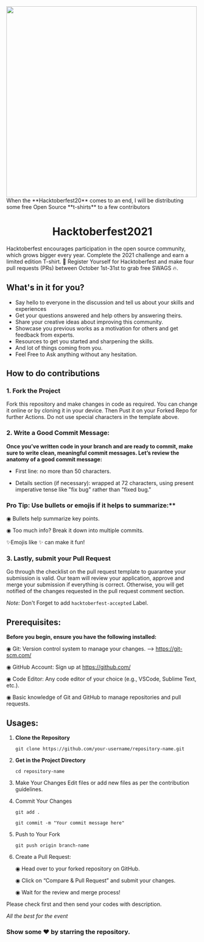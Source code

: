 <img align="center" height="500" src="https://github.com/Ishaan28malik/Hacktoberfest-2021/blob/master/src/Selection_116.png"/>
When the **Hacktoberfest20** comes to an end, I will be distributing some free Open Source **t-shirts** to a few contributors
<h1 align=center> Hacktoberfest2021 </h1>

 Hacktoberfest encourages participation in the open source community, which grows bigger every year. Complete the 2021 challenge and earn a limited edition T-shirt.
📢 Register Yourself for Hacktoberfest and make four pull requests (PRs) between October 1st-31st to grab free SWAGS 🔥.

## What's in it for you?
- Say hello to everyone in the discussion and tell us about your skills and experiences
- Get your questions answered and help others by answering theirs.
- Share your creative ideas about improving this community.
- Showcase you previous works as a motivation for others and get feedback from experts.
- Resources to get you started and sharpening the skills.
- And lot of things coming from you.
- Feel Free to Ask anything without any hesitation.


## How to do contributions 

### 1. Fork the Project
Fork this repository and make changes in code as required. You can change it online or by cloning it in your device. Then Pust it on your Forked Repo for further Actions. Do not use special characters in the template above.

### 2. Write a Good Commit Message:

**Once you’ve written code in your branch and are ready to commit, make sure to write clean, meaningful commit messages. Let’s review the anatomy of a good commit message:**

- First line: no more than 50 characters.


- Details section (if necessary): wrapped at 72 characters, using present imperative tense like "fix bug" rather than "fixed bug."



### Pro Tip: Use bullets or emojis if it helps to summarize:**


◉ Bullets help summarize key points.


◉ Too much info? Break it down into multiple commits.


✨Emojis like ✨ can make it fun!


### 3. Lastly, submit your Pull Request
Go through the checklist on the pull request template to guarantee your submission is valid. Our team will review your application, approve and merge your submission if everything is correct. Otherwise, you will get notified of the changes requested in the pull request comment section.

*Note:* Don't Forget to add `hacktoberfest-accepted` Label.

## Prerequisites:

**Before you begin, ensure you have the following installed:**

◉ Git: Version control system to manage your changes.
--> https://git-scm.com/

◉ GitHub Account: Sign up at https://github.com/

◉ Code Editor: Any code editor of your choice (e.g., VSCode, Sublime Text, etc.).

◉ Basic knowledge of Git and GitHub to manage repositories and pull requests.

## Usages:

1. **Clone the Repository**

    ```
    git clone https://github.com/your-username/repository-name.git

2. **Get in the Project Directory**

    ```
    cd repository-name

3. Make Your Changes Edit files or add new files as per the contribution guidelines.

4. Commit Your Changes

    ```
    git add .
    
    git commit -m "Your commit message here"

5. Push to Your Fork

   ```
   git push origin branch-name

6. Create a Pull Request:

   ◉ Head over to your forked repository on GitHub.

   ◉ Click on “Compare & Pull Request” and submit your changes.

   ◉ Wait for the review and merge process!


Please check first and then send your codes with description.

*All the best for the event*


### Show some ❤ by starring the repository.

